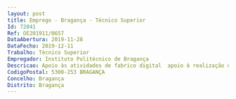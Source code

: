 ```yaml
--- 
layout: post
title: Emprego - Bragança - Técnico Superior
Id: 72041
Ref: OE201911/0657
DataAbertura: 2019-11-28
DataFecho: 2019-12-11
Trabalho: Técnico Superior
Empregador: Instituto Politécnico de Bragança
Descricao: Apoio às atividades de fabrico digital  apoio à realização de projetos e protótipos  manutenção (incluindo eletrónica) de equipamentos laboratoriais de fabrico digital  apoio a trabalhos de projeto estágio de licenciatura e dissertações de mestrado. Design, representação gráfica (desenho de construção mecânica) e modelação geométrica. Seleção de equipamentos e consumíveis de fabrico digital. Atividades de fabrico tridimensional (3D), nomeadamente  fresadoras CNC, LASER e scanners  Desenvolvimento de atividades em ecossistema FABLAB.
CodigoPostal: 5300-253 BRAGANÇA
Concelho: Bragança
Distrito: Bragança
--- 
```

